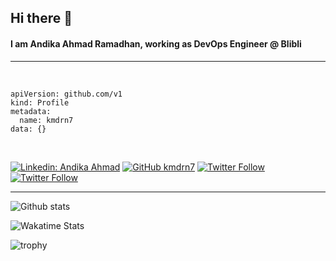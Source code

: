 ## Hi there 👋

#### I am **Andika Ahmad Ramadhan**, working as **DevOps Engineer @ Blibli** 

---

<br>

```
apiVersion: github.com/v1
kind: Profile
metadata:
  name: kmdrn7
data: {}
```

<br>

[![Linkedin: Andika Ahmad](https://img.shields.io/badge/Andika%20Ahmad%20Ramadhan-blue?style=flat-square&logo=Linkedin&logoColor=white&link=https://www.linkedin.com/in/andikahmadr/)](https://www.linkedin.com/in/andikahmadr/)
[![GitHub kmdrn7](https://img.shields.io/github/followers/kmdrn7?label=follow&style=social)](https://github.com/kmdrn7)
[![Twitter Follow](https://img.shields.io/twitter/follow/kmdrn7_?style=social)](https://twitter.com/kmdrn7_)
[![Twitter Follow](https://img.shields.io/badge/Telegram-white?style=social&logo=telegram)](https://t.me/kmdrn7)

---

![Github stats](https://github-readme-stats.vercel.app/api?username=kmdrn7&show_icons=true&hide_border=true)

![Wakatime Stats](https://github-readme-stats.vercel.app/api/wakatime?username=kmdrn7&layout=compact)

![trophy](https://github-profile-trophy.vercel.app/?username=kmdrn7&column=-1)